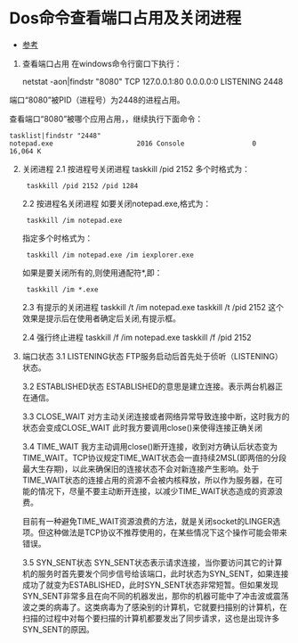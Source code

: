 # Dos命令查看端口占用及关闭进程

* [参考](https://www.cnblogs.com/hoobey/p/5996677.html)

1. 查看端口占用
在windows命令行窗口下执行：

    netstat -aon|findstr "8080" 
    TCP     127.0.0.1:80         0.0.0.0:0               LISTENING       2448
    
端口“8080”被PID（进程号）为2448的进程占用。

查看端口“8080”被哪个应用占用，，继续执行下面命令：

    tasklist|findstr "2448"
    notepad.exe                     2016 Console                 0     16,064 K

2. 关闭进程
    2.1 按进程号关闭进程
        taskkill /pid 2152
    多个时格式为：

        taskkill /pid 2152 /pid 1284
    2.2 按进程名关闭进程
    如要关闭notepad.exe,格式为：

        taskkill /im notepad.exe
    指定多个时格式为：

        taskkill /im notepad.exe /im iexplorer.exe
    如果是要关闭所有的,则使用通配符*,即：

        taskkill /im *.exe
    2.3 有提示的关闭进程
        taskkill /t /im notepad.exe
        taskkill /t /pid 2152
    这个效果是提示后在使用者确定后关闭,有提示框。

    2.4 强行终止进程
        taskkill /f /im notepad.exe
        taskkill /f /pid 2152
3. 端口状态
    3.1 LISTENING状态
    FTP服务启动后首先处于侦听（LISTENING）状态。

    3.2 ESTABLISHED状态
    ESTABLISHED的意思是建立连接。表示两台机器正在通信。

    3.3 CLOSE_WAIT
    对方主动关闭连接或者网络异常导致连接中断，这时我方的状态会变成CLOSE_WAIT 此时我方要调用close()来使得连接正确关闭

    3.4 TIME_WAIT
    我方主动调用close()断开连接，收到对方确认后状态变为TIME_WAIT。TCP协议规定TIME_WAIT状态会一直持续2MSL(即两倍的分段最大生存期)，以此来确保旧的连接状态不会对新连接产生影响。处于TIME_WAIT状态的连接占用的资源不会被内核释放，所以作为服务器，在可能的情况下，尽量不要主动断开连接，以减少TIME_WAIT状态造成的资源浪费。

    目前有一种避免TIME_WAIT资源浪费的方法，就是关闭socket的LINGER选项。但这种做法是TCP协议不推荐使用的，在某些情况下这个操作可能会带来错误。

    3.5 SYN_SENT状态
    SYN_SENT状态表示请求连接，当你要访问其它的计算机的服务时首先要发个同步信号给该端口，此时状态为SYN_SENT，如果连接成功了就变为ESTABLISHED，此时SYN_SENT状态非常短暂。但如果发现SYN_SENT非常多且在向不同的机器发出，那你的机器可能中了冲击波或震荡波之类的病毒了。这类病毒为了感染别的计算机，它就要扫描别的计算机，在扫描的过程中对每个要扫描的计算机都要发出了同步请求，这也是出现许多SYN_SENT的原因。